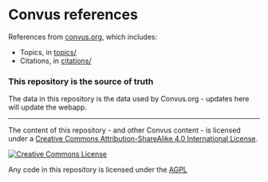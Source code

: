 # Convus references

References from [convus.org](https://www.convus.org), which includes:

- Topics, in [topics/](topics)
- Citations, in [citations/](citations)

### This repository is the source of truth

The data in this repository is the data used by Convus.org - updates here will update the webapp.

---

The content of this repository - and other Convus content - is licensed under a <a rel="license" href="http://creativecommons.org/licenses/by-sa/4.0/">Creative Commons Attribution-ShareAlike 4.0 International License</a>.

<a rel="license" href="http://creativecommons.org/licenses/by-sa/4.0/"><img alt="Creative Commons License" src="https://i.creativecommons.org/l/by-sa/4.0/88x31.png"/></a>

Any code in this repository is licensed under the [AGPL](CODE_LICENSE)